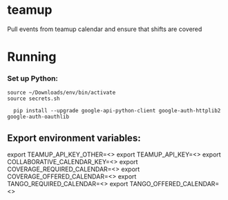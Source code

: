 # teamup
Pull events from teamup calendar and ensure that shifts are covered


# Running
### Set up Python:
```
source ~/Downloads/env/bin/activate
source secrets.sh

  pip install --upgrade google-api-python-client google-auth-httplib2 google-auth-oauthlib
```



## Export environment variables:
export TEAMUP_API_KEY_OTHER=<>
export TEAMUP_API_KEY=<>
export COLLABORATIVE_CALENDAR_KEY=<>
export COVERAGE_REQUIRED_CALENDAR=<>
export COVERAGE_OFFERED_CALENDAR=<>
export TANGO_REQUIRED_CALENDAR=<>
export TANGO_OFFERED_CALENDAR=<>
